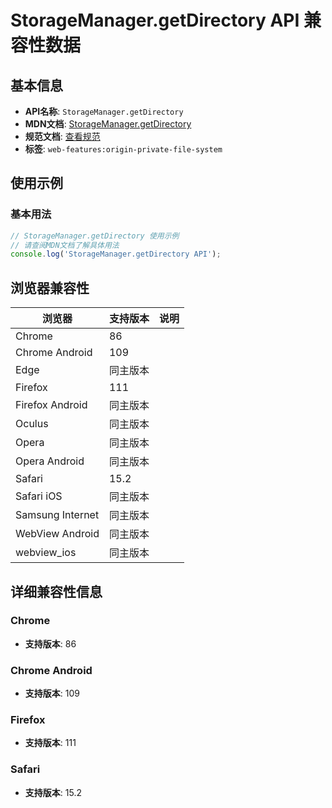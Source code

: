 # StorageManager.getDirectory API 兼容性数据

## 基本信息

- **API名称**: `StorageManager.getDirectory`
- **MDN文档**: [StorageManager.getDirectory](https://developer.mozilla.org/docs/Web/API/StorageManager/getDirectory)
- **规范文档**: [查看规范](https://fs.spec.whatwg.org/#dom-storagemanager-getdirectory)
- **标签**: `web-features:origin-private-file-system`

## 使用示例

### 基本用法

```javascript
// StorageManager.getDirectory 使用示例
// 请查阅MDN文档了解具体用法
console.log('StorageManager.getDirectory API');
```

## 浏览器兼容性

| 浏览器 | 支持版本 | 说明 |
|--------|----------|------|
| Chrome | 86 |  |
| Chrome Android | 109 |  |
| Edge | 同主版本 |  |
| Firefox | 111 |  |
| Firefox Android | 同主版本 |  |
| Oculus | 同主版本 |  |
| Opera | 同主版本 |  |
| Opera Android | 同主版本 |  |
| Safari | 15.2 |  |
| Safari iOS | 同主版本 |  |
| Samsung Internet | 同主版本 |  |
| WebView Android | 同主版本 |  |
| webview_ios | 同主版本 |  |

## 详细兼容性信息

### Chrome

- **支持版本**: 86

### Chrome Android

- **支持版本**: 109

### Firefox

- **支持版本**: 111

### Safari

- **支持版本**: 15.2

